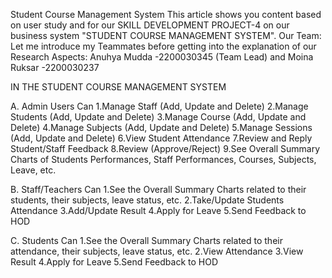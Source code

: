 Student Course Management System This article shows you content based on user study and for our SKILL DEVELOPMENT PROJECT-4 on our business system "STUDENT COURSE MANAGEMENT SYSTEM". Our Team: Let me introduce my Teammates before getting into the explanation of our Research Aspects: Anuhya Mudda -2200030345 (Team Lead) and
Moina Ruksar -2200030237

IN THE STUDENT COURSE MANAGEMENT SYSTEM

A. Admin Users Can
1.Manage Staff (Add, Update and Delete)
2.Manage Students (Add, Update and Delete)
3.Manage Course (Add, Update and Delete)
4.Manage Subjects (Add, Update and Delete)
5.Manage Sessions (Add, Update and Delete)
6.View Student Attendance
7.Review and Reply Student/Staff Feedback
8.Review (Approve/Reject)
9.See Overall Summary Charts of Students Performances, Staff Performances, Courses, Subjects, Leave, etc.

B. Staff/Teachers Can
1.See the Overall Summary Charts related to their students, their subjects, leave status, etc.
2.Take/Update Students Attendance
3.Add/Update Result
4.Apply for Leave
5.Send Feedback to HOD

C. Students Can
1.See the Overall Summary Charts related to their attendance, their subjects, leave status, etc.
2.View Attendance
3.View Result
4.Apply for Leave
5.Send Feedback to HOD
